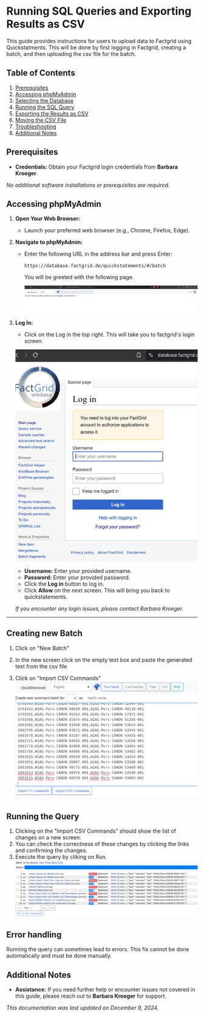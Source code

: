 # Running SQL Queries and Exporting Results as CSV

This guide provides instructions for users to upload data to Factgrid using Quickstatments. This will be done by first logging in Factgrid, creating a batch, and then uploading the csv file for the batch.

## Table of Contents

1. [Prerequisites](#prerequisites)
2. [Accessing phpMyAdmin](#accessing-phpmyadmin)
3. [Selecting the Database](#selecting-the-database)
4. [Running the SQL Query](#running-the-sql-query)
5. [Exporting the Results as CSV](#exporting-the-results-as-csv)
6. [Moving the CSV File](#moving-the-csv-file)
7. [Troubleshooting](#troubleshooting)
8. [Additional Notes](#additional-notes)

## Prerequisites

- **Credentials:** Obtain your Factgrid login credentials from **Barbara Kroeger**.

_No additional software installations or prerequisites are required._

## Accessing phpMyAdmin

1. **Open Your Web Browser:**

   - Launch your preferred web browser (e.g., Chrome, Firefox, Edge).

2. **Navigate to phpMyAdmin:**

   - Enter the following URL in the address bar and press Enter:

     ```
     https://database.factgrid.de/quickstatements/#/batch
     ```

     You will be greeted with the following page.

     ![factgrid qs no login](images/image4.png)

3. **Log In:**

   - Click on the Log in the top right. This will take you to factgrid's login screen.

   ![factgrid login](images/image5.png)

   - **Username:** Enter your provided username.
   - **Password:** Enter your provided password.
   - Click the **Log in** button to log in.
   - Click **Allow** on the next screen. This will bring you back to quickstatements.

   _If you encounter any login issues, please contact Barbara Kroeger._

---

## Creating new Batch

1. Click on "New Batch"

2. In the new screen click on the empty text box and paste the generated text from the csv file

3. Click on "Import CSV Commands"
   ![alt text](images/image6.png)

## Running the Query

1. Clicking on the "Import CSV Commands" should show the list of changes on a new screen.
2. You can check the correctness of these changes by clicking the links and confirming the changes.
3. Execute the query by cliking on Run.
   ![alt text](images/image7.png)

## Error handling

Running the query can sometimes lead to errors. This fix cannot be done automatically and must be done manually.

## Additional Notes

- **Assistance:** If you need further help or encounter issues not covered in this guide, please reach out to **Barbara Kroeger** for support.

_This documentation was last updated on December 9, 2024._
